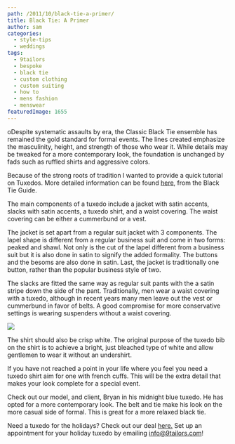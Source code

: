 ```yaml
---
path: /2011/10/black-tie-a-primer/
title: Black Tie: A Primer
author: sam
categories: 
  - style-tips
  - weddings
tags: 
  - 9tailors
  - bespoke
  - black tie
  - custom clothing
  - custom suiting
  - how to
  - mens fashion
  - menswear
featuredImage: 1655
---
```

oDespite systematic assaults by era, the Classic Black Tie ensemble has remained the gold standard for formal events. The lines created emphasize the masculinity, height, and strength of those who wear it. While details may be tweaked for a more contemporary look, the foundation is unchanged by fads such as ruffled shirts and aggressive colors.

Because of the strong roots of tradition I wanted to provide a quick tutorial on Tuxedos. More detailed information can be found [here](http://www.blacktieguide.com/), from the Black Tie Guide.

The main components of a tuxedo include a jacket with satin accents, slacks with satin accents, a tuxedo shirt, and a waist covering. The waist covering can be either a cummerbund or a vest.

The jacket is set apart from a regular suit jacket with 3 components. The lapel shape is different from a regular business suit and come in two forms: peaked and shawl. Not only is the cut of the lapel different from a business suit but it is also done in satin to signify the added formality. The buttons and the besoms are also done in satin. Last, the jacket is traditionally one button, rather than the popular business style of two.

The slacks are fitted the same way as regular suit pants with the a satin stripe down the side of the pant. Traditionally, men wear a waist covering with a tuxedo, although in recent years many men leave out the vest or cummerbund in favor of belts. A good compromise for more conservative settings is wearing suspenders without a waist covering.

[![](http://3.bp.blogspot.com/-UQCFvqbswF0/TqQ_50B5r1I/AAAAAAAAA4Y/lrkYKE8f2m8/s400/tux_details.jpg)](http://3.bp.blogspot.com/-UQCFvqbswF0/TqQ_50B5r1I/AAAAAAAAA4Y/lrkYKE8f2m8/s1600/tux_details.jpg)

The shirt should also be crisp white. The original purpose of the tuxedo bib on the shirt is to achieve a bright, just bleached type of white and allow gentlemen to wear it without an undershirt.

If you have not reached a point in your life where you feel you need a tuxedo shirt aim for one with french cuffs. This will be the extra detail that makes your look complete for a special event.

Check out our model, and client, Bryan in his midnight blue tuxedo. He has opted for a more contemporary look. The belt and tie make his look on the more casual side of formal. This is great for a more relaxed black tie.

Need a tuxedo for the holidays? Check out our deal [here.](http://9tailors.blogspot.com/2011/10/holiday-tuxedos-anyone.html) Set up an appointment for your holiday tuxedo by emailing [info@9tailors.com](http://www.blogger.com/info@9tailors.com)!